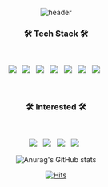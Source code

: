 
<div align=center>

![header](https://capsule-render.vercel.app/api?type=wave&color=auto&height=300&section=header&text=JaeSeopGit%20&fontSize=90)

</div>


<h3 align="center"><b>🛠 Tech Stack 🛠</b></h3>
</br>
<p align="center">
 <img src="https://img.shields.io/badge/Java-007396?style=flat-square&logo=Java&logoColor=white"/></a> &nbsp
<img src="https://img.shields.io/badge/JavaScript-F7DF1E?style=flat-square&logo=JavaScript&logoColor=white"/></a> &nbsp
<img src="https://img.shields.io/badge/MariaDB-47A248?style=flat-square&logo=MariaDB&logoColor=white"/></a> &nbsp 
<img src="https://img.shields.io/badge/MySQL-4479A1?style=flat-square&logo=MySQL&logoColor=white"/></a> &nbsp 
<img src="https://img.shields.io/badge/Spring-6DB33F?style=flat-square&logo=Spring&logoColor=white"/></a> &nbsp 
<img src="https://img.shields.io/badge/JSON-000000?style=flat-square&logo=JSON&logoColor=white"/></a> &nbsp 
<img src="https://img.shields.io/badge/jQuery-0769AD?style=flat-square&logo=jQuery&logoColor=white"/></a> &nbsp 

<p>
</br>
<h3 align="center"><b>🛠 Interested 🛠</b></h3>
</br>
<p align="center">
<img src="https://img.shields.io/badge/Amazon AWS-232F3E?style=flat-square&logo=Amazon%20AWS&logoColor=white"/></a> &nbsp
<img src="https://img.shields.io/badge/Android-3DDC84?style=flat-square&logo=Android&logoColor=white"/></a> &nbsp 
<img src="https://img.shields.io/badge/Swift-FA7343?style=flat-square&logo=Swift&logoColor=white"/></a> &nbsp 
<img src="https://img.shields.io/badge/Kotlin-0095D5?style=flat-square&logo=Kotlin&logoColor=white"/></a> &nbsp 
</p>

<div align=center>
  
![Anurag's GitHub stats](https://github-readme-stats.vercel.app/api?username=dkfzm3221&show_icons=true&theme=radical)

</div>
 
<div align=center>
  
[![Hits](https://hits.seeyoufarm.com/api/count/incr/badge.svg?url=https%3A%2F%2Fgithub.com%2Fdkfzm3221%2Fhit-counter&count_bg=%23FF2626&title_bg=%23ED7D7D&icon=&icon_color=%23E7E7E7&title=hits&edge_flat=false)](https://hits.seeyoufarm.com)
  
</div>




